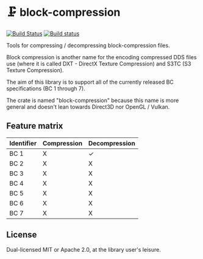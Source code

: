 # 🗜️ block-compression

[![Build Status](https://travis-ci.org/GuildMasterInfinite/block-compression-rs.svg?branch=master)](https://travis-ci.org/GuildMasterInfinite/block-compression-rs)
[![Build status](https://ci.appveyor.com/api/projects/status/ycp5ilof3fwe6mew?svg=true)](https://ci.appveyor.com/project/GuildMasterInfinite/block-compression-rs)

Tools for compressing / decompressing block-compression files.

Block compression is another name for the encoding compressed DDS files use (where it is called DXT - DirectX Texture Compression) and S3TC (S3 Texture Compression).

The aim of this library is to support all of the currently released BC specifications (BC 1 through 7).

The crate is named "block-compression" because this name is more general and doesn't lean towards Direct3D nor OpenGL / Vulkan.

## Feature matrix
| Identifier | Compression | Decompression |
|-|-|-|
| BC 1 | X | ✓ |
| BC 2 | X | X |
| BC 3 | X | X |
| BC 4 | X | X |
| BC 5 | X | X |
| BC 6 | X | X |
| BC 7 | X | X |

## License
Dual-licensed MIT or Apache 2.0, at the library user's leisure.
